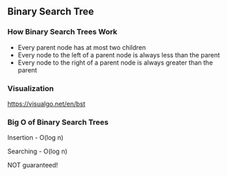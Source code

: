 ## Binary Search Tree

### How Binary Search Trees Work

- Every parent node has at most two children
- Every node to the left of a parent node is always less than the parent
- Every node to the right of a parent node is always greater than the parent

### Visualization

https://visualgo.net/en/bst

### Big O of Binary Search Trees

Insertion - O(log n)

Searching - O(log n)

NOT guaranteed!
